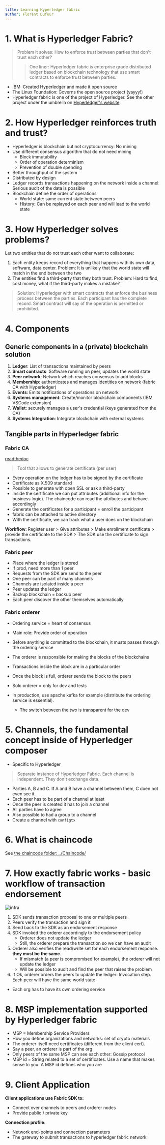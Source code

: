 ```yaml
---
title: Learning Hyperledger fabric
author: Florent Dufour
---
```


# 1. What is Hyperledger Fabric?

> Problem it solves: How to enforce trust between parties that don't trust each other?
>
> > One liner: Hyperledger fabric is enterprise grade distributed ledger based on blockchain technology that use smart contracts to enforce trust between parties.

- IBM: Created Hyperledger and made it open source
- The Linux Foundation: Governs the open source project (yayyy!)
- Hyperledger fabric is one of the project of Hyperledger. See the other project under the umbrella on [Hyperledger's website](https://www.hyperledger.org/).

# 2. How Hyperledger reinforces truth and trust?

- Hyperledger is blockchain but not cryptocurrency: No mining
- Use different consensus algorithm that do not need mining
	- Block immutability
	- Order of operation determinism
	- Prevention of double spending
- Better throughput of the system
- Distributed by design
- Ledger records transactions happening on the network inside a channel: Serious audit of the data is possible
- Blockchain define the order of operations
	- World state: same current state between peers
	- History: Can be replayed on each peer and will lead to the world state

# 3. How Hyperledger solves problems?

Let two entities that do not trust each other want to collaborate:

1. Each entity keeps record of everything that happens with its own data, software, data center. Problem: It is unlikely that the world state will match in the end between the two
1. The entities find a third-party that they both trust. Problem: Hard to find, cost money, what if the third-party makes a mistake?

> Solution: Hyperledger with smart contracts that enforce the business process between the parties. Each participant has the complete record. Smart contract will say of the operation is permitted or prohibited.

# 4. Components

## Generic components in a (private) blockchain solution

1. **Ledger**: List of transactions maintained by peers
2. **Smart contracts**: Software running on peer, updates the world state
3. **Peer network**: Network which reaches consensus to add blocks
4. **Membership**: authenticates and manages identities on network (fabric CA with Hyperledger)
5. **Events**: Emits notifications of operations on network
6. **Systems management**: Create/monitor blockchain components (IBM VSCode extension)
7. **Wallet**: securely manages a user's credential (keys generated from the CA)
8. **Systems Integration**: Integrate blockchain with external systems

## Tangible parts in Hyperledger fabric

### Fabric CA

[readthedoc](hyperledger-fabric-ca.readthedocs.io)

> Tool that allows to generate certificate (per user)

- Every operation on the ledger has to be signed by the certificate
- Certificate as X.509 standard
- Possible to generate with open SSL or ask a third-party
- Inside the certificate we can put attributes (additional info for the business logic). The chaincode can read the attributes and behave accordingly
- Generate the certificates for a participant = enroll the participant
- fabric can be attached to active directory
- With the certificate, we can track what a user does on the blockchain

**Workflow**: Register user > Give attributes > Make enrollment certificate > provide the certificate to the SDK > The SDK use the certificate to sign transactions.

### Fabric peer

- Place where the ledger is stored
- If prod, need more than 1 peer
- Requests from the SDK are send to the peer
- One peer can be part of many channels
- Channels are isolated inside a peer
- Peer updates the ledger
- Backup blockchain = backup peer
- Each peer discover the other themselves automatically

### Fabric orderer

- Ordering service = heart of consensus
- Main role: Provide order of operation
- Before anything is committed to the blockchain, it musts passes through the ordering service
- The orderer is responsible for making the blocks of the blockchains
- Transactions inside the block are in a particular order
- Once the block is full, orderer sends the block to the peers

- Solo orderer = only for dev and tests
- In production, use apache kafka for example (distribute the ordering service is essential).
	- The switch between the two is transparent for the dev

# 5. Channels, the fundamental concept inside of Hyperledger composer

- Specific to Hyperledger

> Separate instance of Hyperledger Fabric. Each channel is independent. They don't exchange data.

- Parties A, B and C. If A and B have a channel between them, C doen not even see it.
- Each peer has to be part of a channel at least
- Once the peer is created it has to join a channel
- All parties have to agree
- Also possible to had a group to a channel
- Create a channel with `configtx`

# 6. What is chaincode

See [the chaincode folder: ../Chaincode/](../Chaincode/)

# 7. How exactly fabric works - basic workflow of transaction endorsement

![infra](./media/infra.png)

1. SDK sends transaction proposal to one or multiple peers
1. Peers verify the transaction and sign it
1. Send back to the SDK as an endorsement response
1. SDK invoked the orderer accordingly to the endorsement policy
	- Orderer does not update the ledger
	- Still, the orderer prepare the transaction so we can have an audit
1. Orderer also verifies the read/write set for each endorsement response. **they must be the same**.
	- If mismatch (a peer is compromised for example), the orderer will not update the ledger
	- Will be possible to audit and find the peer that raises the problem
1. If Ok, orderer orders the peers to update the ledger: Invocation step. Each peer will have the same world state.

- Each org has to have its own ordering service

# 8. MSP implementation supported by Hyperledger fabric

- MSP = Membership Service Providers
- How you define organizations and networks: set of crypto materials
- The orderer itself need certificates (different from the client cert).
- Say a peer, an orderer is part of the org
- Only peers of the same MSP can see each other: Gossip protocol
- MSP id = String related to a set of certificates. Use a name that makes sense to you. A MSP id defines who you are



# 9. Client Application



**Client applications use Fabric SDK to:**

- Connect over channels to peers and orderer nodes
- Provide public / private key



**Connection profile:**

- Network end-points and connection parameters
- The gateway to submit transactions to hyperledger fabric network